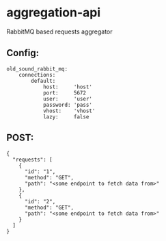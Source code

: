 # aggregation-api
RabbitMQ based requests aggregator

Config:
-------
    old_sound_rabbit_mq:
        connections:
            default:
                host:     'host'
                port:     5672
                user:     'user'
                password: 'pass'
                vhost:    'vhost'
                lazy:     false

POST:
-----
    {
      "requests": [
        {
          "id": "1",
          "method": "GET",
          "path": "<some endpoint to fetch data from>"
        },
        {
          "id": "2",
          "method": "GET",
          "path": "<some endpoint to fetch data from>"
        }
      ]
    }